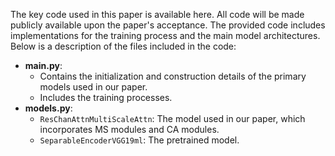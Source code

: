 The key code used in this paper is available here. All code will be made publicly available upon the paper's acceptance. The provided code includes implementations for the training process and the main model architectures. Below is a description of the files included in the code:

- **main.py**: 
    - Contains the initialization and construction details of the primary models used in our paper.
    - Includes the training processes.
- **models.py**:
    - `ResChanAttnMultiScaleAttn`: The model used in our paper, which incorporates MS modules and CA modules.
    - `SeparableEncoderVGG19ml`: The pretrained model.

